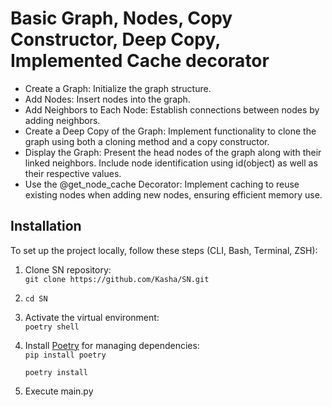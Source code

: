 # Basic Graph, Nodes, Copy Constructor, Deep Copy, Implemented Cache decorator

* Create a Graph: Initialize the graph structure.
* Add Nodes: Insert nodes into the graph.
* Add Neighbors to Each Node: Establish connections between nodes by adding neighbors.
* Create a Deep Copy of the Graph: Implement functionality to clone the graph using both a cloning method and a copy constructor.
* Display the Graph: Present the head nodes of the graph along with their linked neighbors. Include node identification using id(object) as well as their respective values.
* Use the @get_node_cache Decorator: Implement caching to reuse existing nodes when adding new nodes, ensuring efficient memory use.

## **Installation**

To set up the project locally, follow these steps (CLI, Bash, Terminal, ZSH):

1. Clone SN repository:  
   `git clone https://github.com/Kasha/SN.git`

2. `cd SN`

3. Activate the virtual environment:  
   `poetry shell` 

4. Install [Poetry](https://python-poetry.org/) for managing dependencies:  
   `pip install poetry`
   
   `poetry install`
6. Execute main.py
